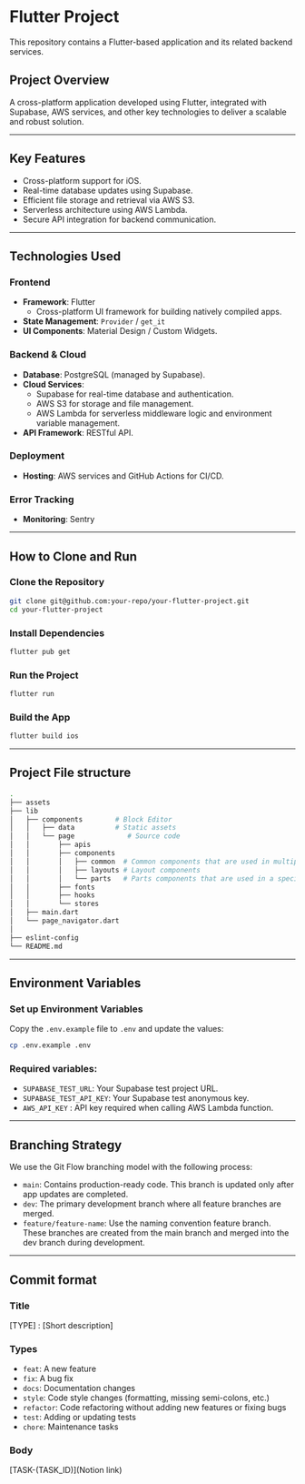 # **Flutter Project**

This repository contains a Flutter-based application and its related backend services.



## **Project Overview**

A cross-platform application developed using Flutter, integrated with Supabase, AWS services, and other key technologies to deliver a scalable and robust solution.

---

## **Key Features**
- Cross-platform support for iOS.
- Real-time database updates using Supabase.
- Efficient file storage and retrieval via AWS S3.
- Serverless architecture using AWS Lambda.
- Secure API integration for backend communication.

---

## **Technologies Used**

### **Frontend**
- **Framework**: Flutter  
  - Cross-platform UI framework for building natively compiled apps.
- **State Management**: `Provider` / `get_it` 
- **UI Components**: Material Design / Custom Widgets.

### **Backend & Cloud**
- **Database**: PostgreSQL (managed by Supabase).
- **Cloud Services**:
  - Supabase for real-time database and authentication.
  - AWS S3 for storage and file management.
  - AWS Lambda for serverless middleware logic and environment variable management.
- **API Framework**: RESTful API.

### **Deployment**
- **Hosting**: AWS services and GitHub Actions for CI/CD.

### **Error Tracking**
- **Monitoring**: Sentry

---

## **How to Clone and Run**

### **Clone the Repository**
```bash
git clone git@github.com:your-repo/your-flutter-project.git
cd your-flutter-project
```

### **Install Dependencies**
```bash
flutter pub get
```

### **Run the Project**
```bash
flutter run
```

### **Build the App**
```bash
flutter build ios
```
---

## **Project File structure**


```bash
.
├── assets
├── lib
│   ├── components        # Block Editor
│   │   ├── data          # Static assets
│   │   └── page             # Source code
│   │       ├── apis
│   │       ├── components
│   │       │   ├── common  # Common components that are used in multiple pages
│   │       │   ├── layouts # Layout components
│   │       │   └── parts   # Parts components that are used in a specific page
│   │       ├── fonts
│   │       ├── hooks
│   │       └── stores
│   ├── main.dart 
│   └── page_navigator.dart
│       
├── eslint-config
└── README.md
```

---

## **Environment Variables**

### **Set up Environment Variables**

Copy the `.env.example` file to `.env` and update the values:

```bash
cp .env.example .env
```

### **Required variables:**

- `SUPABASE_TEST_URL`: Your Supabase test project URL.
- `SUPABASE_TEST_API_KEY`: Your Supabase test anonymous key.
- `AWS_API_KEY` : API key required when calling AWS Lambda function.

---


## **Branching Strategy**

We use the Git Flow branching model with the following process:

- `main`: Contains production-ready code. This branch is updated only after app updates are completed.
- `dev`: The primary development branch where all feature branches are merged.
- `feature/feature-name`: Use the naming convention feature branch. These branches are created from the main branch and merged into the dev branch during development.

---

## **Commit format**

### **Title**
[TYPE] : [Short description]

### **Types**

- `feat`: A new feature
- `fix`: A bug fix
- `docs`: Documentation changes
- `style`: Code style changes (formatting, missing semi-colons, etc.)
- `refactor`: Code refactoring without adding new features or fixing bugs
- `test`: Adding or updating tests
- `chore`: Maintenance tasks

### **Body**
[TASK-(TASK_ID)](Notion link)



